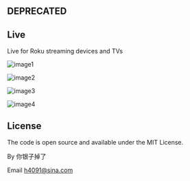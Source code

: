 DEPRECATED
-----

Live
-----

Live for Roku streaming devices and TVs

![image1](https://github.com/h4091/live/blob/master/screenshot/1.png)

![image2](https://github.com/h4091/live/blob/master/screenshot/2.png)

![image3](https://github.com/h4091/live/blob/master/screenshot/3.png)

![image4](https://github.com/h4091/live/blob/master/screenshot/4.png)

License
-----
The code is open source and available under the MIT License.

By 你银子掉了

Email h4091@sina.com
